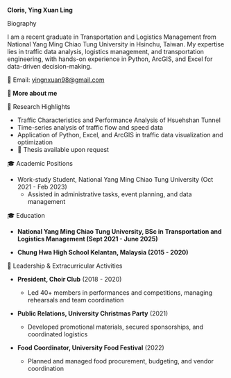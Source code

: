 **Cloris, Ying Xuan Ling**

Biography

I am a recent graduate in Transportation and Logistics Management from National Yang Ming Chiao Tung University in Hsinchu, Taiwan. My expertise lies in traffic data analysis, logistics management, and transportation engineering, with hands-on experience in Python, ArcGIS, and Excel for data-driven decision-making.

📧 Email: yingnxuan98@gmail.com

**🔗 More about me**

📌 Research Highlights
- Traffic Characteristics and Performance Analysis of Hsuehshan Tunnel
- Time-series analysis of traffic flow and speed data
- Application of Python, Excel, and ArcGIS in traffic data visualization and optimization
- 📄 Thesis available upon request

🎓 Academic Positions
- Work-study Student, National Yang Ming Chiao Tung University (Oct 2021 - Feb 2023)
  - Assisted in administrative tasks, event planning, and data management

🎓 Education
- **National Yang Ming Chiao Tung University, BSc in Transportation and Logistics Management (Sept 2021 - June 2025)**  

- **Chung Hwa High School Kelantan, Malaysia (2015 - 2020)**

🎤 Leadership & Extracurricular Activities
- **President, Choir Club** (2018 - 2020)  
  - Led 40+ members in performances and competitions, managing rehearsals and team coordination

- **Public Relations, University Christmas Party** (2021)  
  - Developed promotional materials, secured sponsorships, and coordinated logistics

- **Food Coordinator, University Food Festival** (2022)  
  - Planned and managed food procurement, budgeting, and vendor coordination

